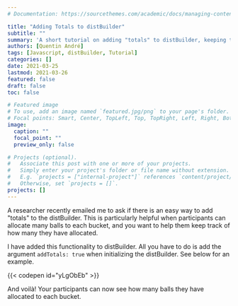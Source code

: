 ```yaml
---
# Documentation: https://sourcethemes.com/academic/docs/managing-content/

title: "Adding Totals to distBuilder"
subtitle: ""
summary: 'A short tutorial on adding "totals" to distBuilder, keeping track of how many balls are allocated in each bucket'
authors: [Quentin André]
tags: [Javascript, distBuilder, Tutorial]
categories: []
date: 2021-03-25
lastmod: 2021-03-26
featured: false
draft: false
toc: false

# Featured image
# To use, add an image named `featured.jpg/png` to your page's folder.
# Focal points: Smart, Center, TopLeft, Top, TopRight, Left, Right, BottomLeft, Bottom, BottomRight.
image:
  caption: ""
  focal_point: ""
  preview_only: false

# Projects (optional).
#   Associate this post with one or more of your projects.
#   Simply enter your project's folder or file name without extension.
#   E.g. `projects = ["internal-project"]` references `content/project/deep-learning/index.md`.
#   Otherwise, set `projects = []`.
projects: []
---
```


A researcher recently emailed me to ask if there is an easy way to add "totals" to the distBuilder. This is particularly
helpful when participants can allocate many balls to each bucket, and you want to help them keep track of how many they
have allocated.

I have added this functionality to distBuilder. All you have to do is add the argument `addTotals: true` when initializing
the distBuilder. See below for an example.

{{< codepen id="yLgObEb" >}}

And voilà! Your participants can now see how many balls they have allocated to each bucket.
